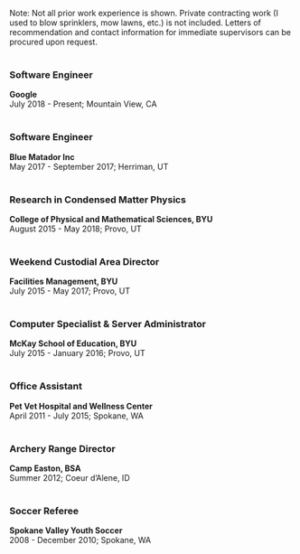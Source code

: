 
Note: Not all prior work experience is shown. Private contracting work (I used to blow sprinklers, mow lawns, etc.) is not included. Letters of recommendation and contact information for immediate supervisors can be procured upon request.  
<br>

### Software Engineer
**Google**  
July 2018 - Present; Mountain View, CA  
<br>

### Software Engineer
**Blue Matador Inc**  
May 2017 - September 2017; Herriman, UT  
<br>

### Research in Condensed Matter Physics
**College of Physical and Mathematical Sciences, BYU**  
August 2015 - May 2018; Provo, UT  
<br>

### Weekend Custodial Area Director
**Facilities Management, BYU**  
July 2015 - May 2017; Provo, UT  
<br>

### Computer Specialist & Server Administrator
**McKay School of Education, BYU**  
July 2015 - January 2016; Provo, UT  
<br>

### Office Assistant
**Pet Vet Hospital and Wellness Center**  
April 2011 - July 2015; Spokane, WA  
<br>

### Archery Range Director
**Camp Easton, BSA**  
Summer 2012; Coeur d’Alene, ID  
<br>

### Soccer Referee
**Spokane Valley Youth Soccer**  
2008 - December 2010; Spokane, WA  
<br>
